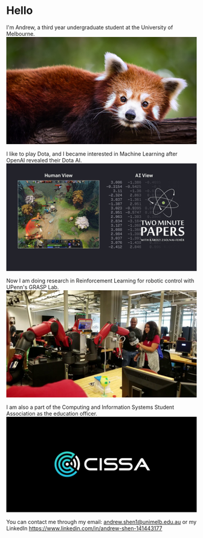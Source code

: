 # Hello
I'm Andrew, a third year undergraduate student at the University of Melbourne.
![](media/aboutme/red-panda.jpg)

I like to play Dota, and I became interested in Machine Learning after OpenAI revealed their Dota AI.
![](media/aboutme/openai-5.jpg)

Now I am doing research in Reinforcement Learning for robotic control with UPenn's GRASP Lab.
![](media/aboutme/grasp-lab.jpg)

I am also a part of the Computing and Information Systems Student Association as the education officer.
![](media/aboutme/cissa.png)

You can contact me through my email: andrew.shen1@unimelb.edu.au or my LinkedIn https://www.linkedin.com/in/andrew-shen-141443177